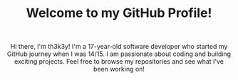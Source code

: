 <div align="center">
<h1>Welcome to my GitHub Profile!</h1>
<br>
<p>Hi there, I'm th3k3y! I'm a 17-year-old software developer who started my GitHub journey when I was 14/15. I am passionate about coding and building exciting projects. Feel free to browse my repositories and see what I've been working on!</p>
<br>
</div>
